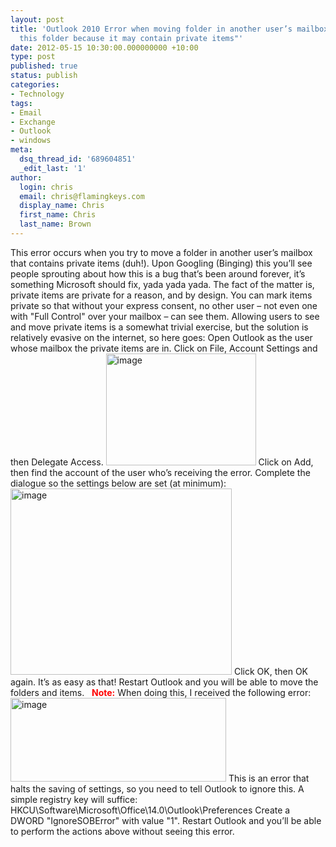 ```yaml
---
layout: post
title: 'Outlook 2010 Error when moving folder in another user’s mailbox: "Cannot copy
  this folder because it may contain private items"'
date: 2012-05-15 10:30:00.000000000 +10:00
type: post
published: true
status: publish
categories:
- Technology
tags:
- Email
- Exchange
- Outlook
- windows
meta:
  dsq_thread_id: '689604851'
  _edit_last: '1'
author:
  login: chris
  email: chris@flamingkeys.com
  display_name: Chris
  first_name: Chris
  last_name: Brown
---
```

This error occurs when you try to move a folder in another user’s mailbox that contains private items (duh!). Upon Googling (Binging) this you’ll see people sprouting about how this is a bug that’s been around forever, it’s something Microsoft should fix, yada yada yada. The fact of the matter is, private items are private for a reason, and by design. You can mark items private so that without your express consent, no other user – not even one with "Full Control" over your mailbox – can see them. Allowing users to see and move private items is a somewhat trivial exercise, but the solution is relatively evasive on the internet, so here goes:
Open Outlook as the user whose mailbox the private items are in. Click on File, Account Settings and then Delegate Access.
<a href="https://www.flamingkeys.com/wp-content/uploads/2012/05/image.png"><img style="display: inline" title="image" alt="image" src="{{ site.baseurl }}/assets/image_thumb.png" width="240" height="179" /></a>
Click on Add, then find the account of the user who’s receiving the error. Complete the dialogue so the settings below are set (at minimum):
<a href="https://www.flamingkeys.com/wp-content/uploads/2012/05/image1.png"><img style="display: inline" title="image" alt="image" src="{{ site.baseurl }}/assets/image_thumb1.png" width="354" height="298" /></a>
Click OK, then OK again. It’s as easy as that! Restart Outlook and you will be able to move the folders and items.
&#160;
<font color="#ff0000">**Note:**</font> When doing this, I received the following error:
<a href="https://www.flamingkeys.com/wp-content/uploads/2012/05/image2.png"><img style="display: inline" title="image" alt="image" src="{{ site.baseurl }}/assets/image_thumb2.png" width="345" height="134" /></a>
This is an error that halts the saving of settings, so you need to tell Outlook to ignore this. A simple registry key will suffice:
HKCU\Software\Microsoft\Office\14.0\Outlook\Preferences
Create a DWORD "IgnoreSOBError" with value "1".
Restart Outlook and you’ll be able to perform the actions above without seeing this error.
